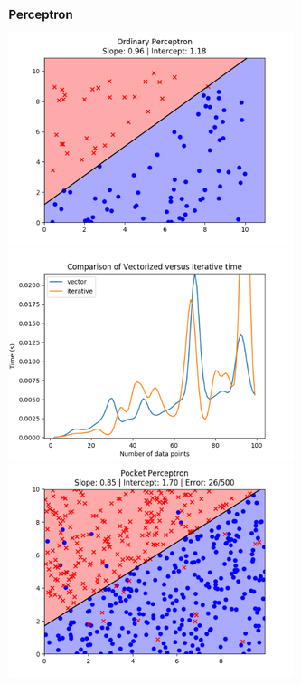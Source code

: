 ## Perceptron
![alt text](https://github.com/hgrov52/ML-Models/blob/master/Images/Perceptron/perceptron.png)
![alt text](https://github.com/hgrov52/ML-Models/blob/master/Images/Perceptron/perceptron_time_comparison.png)
![alt text](https://github.com/hgrov52/ML-Models/blob/master/Images/Perceptron/pocket_perceptron.png)


